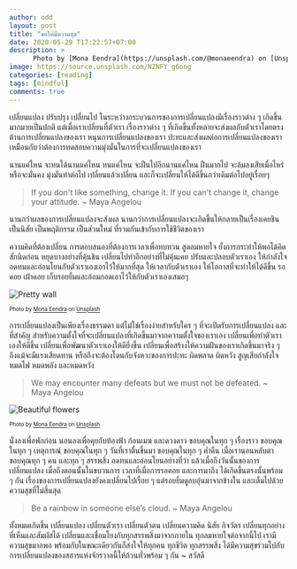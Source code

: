 ```yaml
---
author: odd
layout: post
title: "ขอให้มีความสุข"
date: 2020-05-29 T17:22:57+07:00
description: >
      Photo by [Mona Eendra](https://unsplash.com/@monaeendra) on [Unsplash](https://unsplash.com/)
image: https://source.unsplash.com/NZNFY_g6ong
categories: [reading]
tags: [mindful]
comments: true
---
```

เปลี่ยนแปลง ปรับปรุง เปลี่ยนไป ในระหว่างกระบวนการของการเปลี่ยนแปลงมีเรื่องราวต่าง ๆ เกิดขึ้นมากมายเป็นปกติ แต่เมื่อเราเปลี่ยนที่ตัวเรา เรื่องราวต่าง ๆ ที่เกิดขึ้นทั้งหลายจะส่งผลกับตัวเราโดยตรง ต้านการเปลี่ยนแปลงของเรา หนุนการเปลี่ยนแปลงของเรา ปะทะและส่งผลต่อการเปลี่ยนแปลงของเรา เหมือนกับว่าต้องการทดสอบความมุ่งมั่นในการที่จะเปลี่ยนแปลงของเรา

นานแค่ไหน จะทนได้นานแค่ไหน ทนแค่ไหน จะฝืนไปอีกนานแค่ไหน ฝืนมากไป จะล้มลงเสียเมื่อไหร่ หรือจะมั่นคง มุ่งมั่นทำต่อไป เปลี่ยนแล้วเปลี่ยน และก็จะเปลี่ยนให้ได้ดีขึ้นกว่าเดิมต่อไปอยู่เรื่อยๆ

> If you don't like something, change it. If you can't change it, change your attitude. ~ Maya Angelou

นานกว่าผลของการเปลี่ยนแปลงจะส่งผล นานกว่าการเปลี่ยนแปลงจะเกิดขึ้นให้กลายเป็นเรื่องเคยชิน เป็นนิสัย เป็นพฤติกรรม เป็นส่วนใหม่ ที่รวมกันเข้ากับการใช้ชีวิตของเรา

ความคิดที่ต้องเปลี่ยน การตอบสนองที่ต้องการเวลาเพื่อทบทวน สูดลมหายใจ ยั้งการกระทำให้พอได้คิดสักนิดก่อน หยุดบางอย่างที่คุ้นชิน เปลี่ยนไปทำอีกอย่างที่ไม่คุ้นเคย ปรับและปลอบตัวเราเอง ให้กำลังใจ อดทนและอ่อนโยนกับตัวเราเองเอาไว้ให้มากที่สุด ให้เวลากับตัวเราเอง ให้โอกาสที่จะทำให้ได้ดีขึ้น รอคอย เฝ้าคอย เก็บรอยยิ้มและอ้อมกอดเอาไว้ให้กับตัวเราเองเสมอๆ

![Pretty wall](https://source.unsplash.com/ocZ0U_Zq24s/400x275)

<sup><sub>Photo by [Mona Eendra](https://unsplash.com/@monaeendra) on [Unsplash](https://unsplash.com/)</sub></sup>

การเปลี่ยนแปลงเป็นเพียงเรื่องธรรมดา แต่ไม่ใช่เรื่องง่ายสำหรับใคร ๆ ที่จะเปิดรับการเปลี่ยนแปลง และที่สำคัญ สำหรับความตั้งใจที่จะเปลี่ยนแปลงที่เกิดขึ้นมาจากความตั้งใจของเราเอง เปลี่ยนเพื่อทำตัวเราเองให้ดีขึ้น เปลี่ยนเพื่อพัฒนาตัวเราเองให้ดียิ่งขึ้น เปลี่ยนเพื่อสร้างให้ความฝันของเราเกิดขึ้นมาจริง ๆ ถึงแม้จะมีแรงเสียดทาน หรือถึงจะต้องโดนกับจังหวะของการปะทะ ผิดพลาด ผิดหวัง สูญเสียกำลังใจ หมดไฟ หมดพลัง และหมดหวัง

> We may encounter many defeats but we must not be defeated. ~ Maya Angelou

![Beautiful flowers](https://source.unsplash.com/Ru6hBXxVph8/400x275)

<sup><sub>Photo by [Mona Eendra](https://unsplash.com/@monaeendra) on [Unsplash](https://unsplash.com/)</sub></sup>

นั่งลงเพื่อพักก่อน นอนลงเพื่อคุยกับท้องฟ้า ก้อนเมฆ และดวงดาว ขอบคุณในทุก ๆ เรื่องราว ขอบคุณในทุก ๆ เหตุการณ์ ขอบคุณในทุก ๆ วันที่เราตื่นขึ้นมา ขอบคุณในทุก ๆ ค่ำคืน เมื่อเรานอนหลับตา ขอบคุณทุก ๆ คน และทุก ๆ สรรพสิ่ง อดทนและอ่อนโยนอย่างที่ว่า แล้วเมื่อถึงวันนั้นของการเปลี่ยนแปลง เมื่อถึงตอนนั้นในขบวนการ เวลาที่เมื่อการรอคอย และการมาถึง ได้เกิดขึ้นตรงนั้นพร้อม ๆ กัน เรื่องของการเปลี่ยนแปลงยังคงเปลี่ยนไปเรื่อย ๆ แต่รอยยิ้มดูอบอุ่นมาจากข้างใน และเต็มไปด้วยความสุขที่ไม่สิ้นสุด

> Be a rainbow in someone else’s cloud. ~ Maya Angelou

ทั้งหมดเกิดขึ้น เปลี่ยนแปลง เปลี่ยนตัวเรา เปลี่ยนตัวตน เปลี่ยนความคิด นิสัย กิจวัตร เปลี่ยนทุกอย่างที่เห็นและสัมผัสได้ เปลี่ยนและเชื่อมโยงกับทุกสรรพสิ่งมาจากภายใน ทุกลมหายใจต่อจากนี้ไป เรามีความสุขมากพอ พร้อมกับในขณะเดียวกันก็ส่งใจให้ทุกคน ทุกชีวิต ทุกสรรพสิ่ง ได้มีความสุขร่วมไปกับการเปลี่ยนแปลงของสสารแห่งจักรวาลนี้ให้ถ้วนทั่วพร้อม ๆ กัน ~ สวัสดี
